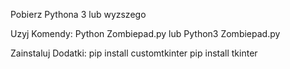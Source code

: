 Pobierz Pythona 3 lub wyzszego 

Uzyj Komendy:
Python Zombiepad.py lub Python3 Zombiepad.py

Zainstaluj Dodatki:
pip install customtkinter
pip install tkinter